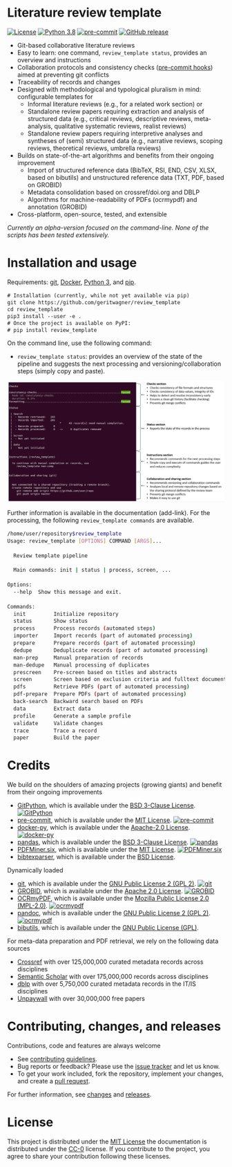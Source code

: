 # Literature review template

[![License](https://img.shields.io/github/license/geritwagner/review_template.svg)](https://github.com/geritwagner/review_template/releases/)
[![Python 3.8](https://img.shields.io/badge/python-3.8-blue.svg)](https://www.python.org/downloads/release/python-380/)
[![pre-commit](https://img.shields.io/badge/pre--commit-enabled-brightgreen?logo=pre-commit&logoColor=white)](https://github.com/pre-commit/pre-commit)
[![GitHub release](https://img.shields.io/github/v/release/geritwagner/review_template.svg)](https://github.com/geritwagner/review_template/releases/)

- Git-based collaborative literature reviews
- Easy to learn: one command, `review_template status`, provides an overview and instructions
- Collaboration protocols and consistency checks ([pre-commit hooks](https://github.com/geritwagner/pipeline-validation-hooks)) aimed at preventing git conflicts
- Traceability of records and changes
- Designed with methodological and typological pluralism in mind: configurable templates for
  - Informal literature reviews (e.g., for a related work section) or
  - Standalone review papers requiring extraction and analysis of structured data (e.g., critical reviews, descriptive reviews, meta-analysis, qualitative systematic reviews, realist reviews)
  - Standalone review papers requiring interpretive analyses and syntheses of (semi) structured data (e.g., narrative reviews, scoping reviews, theoretical reviews, umbrella reviews)
- Builds on state-of-the-art algorithms and benefits from their ongoing improvement
  - Import of structured reference data (BibTeX, RSI, END, CSV, XLSX, based on bibutils) and unstructured reference data (TXT, PDF, based on GROBID)
  - Metadata consolidation based on crossref/doi.org and DBLP
  - Algorithms for machine-readability of PDFs (ocrmypdf) and annotation (GROBID)
- Cross-platform, open-source, tested, and extensible

_Currently an alpha-version focused on the command-line. None of the scripts has been tested extensively._

# Installation and usage

Requirements: [git](https://git-scm.com/downloads), [Docker](https://www.docker.com/), [Python 3](https://www.python.org/), and [pip](https://pypi.org/project/pip/).

```
# Installation (currently, while not yet available via pip)
git clone https://github.com/geritwagner/review_template
cd review_template
pip3 install --user -e .
# Once the project is available on PyPI:
# pip install review_template
```

On the command line, use the following command:

- `review_template status`: provides an overview of the state of the pipeline and suggests the next processing and versioning/collaboration steps (simply copy and paste).

![Status command and explanation](docs/figures/status_explanation.PNG?raw=true)

Further information is available in the documentation (add-link).
For the processing, the following `review_template commands` are available.

```bash
/home/user/repository$review_template
Usage: review_template [OPTIONS] COMMAND [ARGS]...

  Review template pipeline

  Main commands: init | status | process, screen, ...

Options:
  --help  Show this message and exit.

Commands:
  init         Initialize repository
  status       Show status
  process      Process records (automated steps)
  importer     Import records (part of automated processing)
  prepare      Prepare records (part of automated processing)
  dedupe       Deduplicate records (part of automated processing)
  man-prep     Manual preparation of records
  man-dedupe   Manual processing of duplicates
  prescreen    Pre-screen based on titles and abstracts
  screen       Screen based on exclusion criteria and fulltext documents
  pdfs         Retrieve PDFs (part of automated processing)
  pdf-prepare  Prepare PDFs (part of automated processing)
  back-search  Backward search based on PDFs
  data         Extract data
  profile      Generate a sample profile
  validate     Validate changes
  trace        Trace a record
  paper        Build the paper
```

# Credits

We build on the shoulders of amazing projects (growing giants) and benefit from their ongoing improvements

- [GitPython](https://github.com/gitpython-developers/GitPython), which is available under the [BSD 3-Clause License](https://github.com/gitpython-developers/GitPython/blob/main/LICENSE). [![GitPython](https://img.shields.io/github/commit-activity/y/gitpython-developers/GitPython?color=green&style=plastic)](https://github.com/gitpython-developers/GitPython)
- [pre-commit](https://github.com/pre-commit/pre-commit), which is available under the [MIT License](https://github.com/pre-commit/pre-commit/blob/master/LICENSE). [![pre-commit](https://img.shields.io/github/commit-activity/y/pre-commit/pre-commit?color=green&style=plastic)](https://github.com/pre-commit/pre-commit.six)
- [docker-py](https://github.com/docker/docker-py), which is available under the [Apache-2.0 License](https://github.com/docker/docker-py/blob/master/LICENSE). [![docker-py](https://img.shields.io/github/commit-activity/y/docker/docker-py?color=green&style=plastic)](https://github.com/docker/docker-py)
- [pandas](https://github.com/pandas-dev/pandas), which is available under the [BSD 3-Clause License](https://github.com/pandas-dev/pandas/blob/master/LICENSE). [![pandas](https://img.shields.io/github/commit-activity/y/pandas-dev/pandas?color=green&style=plastic)](https://github.com/pandas-dev/pandas)
- [PDFMiner.six](https://github.com/pdfminer/pdfminer.six), which is available under the [MIT License](https://github.com/pdfminer/pdfminer.six/blob/develop/LICENSE). [![PDFMiner.six](https://img.shields.io/github/commit-activity/y/pdfminer/pdfminer.six?color=green&style=plastic)](https://github.com/pdfminer/pdfminer.six)
- [bibtexparser](https://github.com/sciunto-org/python-bibtexparser), which is available under the [BSD License](https://github.com/sciunto-org/python-bibtexparser/blob/master/COPYING).

Dynamically loaded

- [git](https://github.com/git/git), which is available under the [GNU Public License 2 (GPL 2)](https://github.com/git/git/blob/master/COPYING). [![git](https://img.shields.io/github/commit-activity/y/git/git?color=green&style=plastic)](https://github.com/git/git)
- [GROBID](https://github.com/kermitt2/grobid), which is available under the [Apache 2.0 License](https://github.com/kermitt2/grobid/blob/master/LICENSE). [![GROBID](https://img.shields.io/github/commit-activity/y/kermitt2/grobid?color=green&style=plastic)](https://github.com/kermitt2/grobid)
- [OCRmyPDF](https://github.com/jbarlow83/OCRmyPDF), which is available under the [Mozilla Public License 2.0 (MPL-2.0)](https://github.com/jbarlow83/OCRmyPDF/blob/master/LICENSE). [![ocrmypdf](https://img.shields.io/github/commit-activity/y/jbarlow83/OCRmyPDF?color=green&style=plastic)](https://github.com/jbarlow83/OCRmyPDF)
- [pandoc](https://github.com/jgm/pandoc), which is available under the [GNU Public License 2 (GPL 2)](https://github.com/jgm/pandoc/blob/master/COPYRIGHT). [![ocrmypdf](https://img.shields.io/github/commit-activity/y/jgm/pandoc?color=green&style=plastic)](https://github.com/jgm/pandoc)
- [bibutils](http://bibutils.refbase.org/), which is available under the [GNU Public License (GPL)](http://bibutils.refbase.org/).

For meta-data preparation and PDF retrieval, we rely on the following data sources

- [Crossref](https://www.crossref.org/) with over 125,000,000 curated metadata records across disciplines
- [Semantic Scholar](https://www.semanticscholar.org/) with over 175,000,000 records across disciplines
- [dblp](https://dblp.org/) with over 5,750,000 curated metadata records in the IT/IS disciplines
- [Unpaywall](https://unpaywall.org/) with over 30,000,000 free papers

# Contributing, changes, and releases


Contributions, code and features are always welcome

- See [contributing guidelines](CONTRIBUTING.rst).
- Bug reports or feedback? Please use the [issue tracker](https://github.com/geritwagner/review_template/issues) and let us know.
- To get your work included, fork the repository, implement your changes, and create a [pull request](https://docs.github.com/en/github/collaborating-with-issues-and-pull-requests/proposing-changes-to-your-work-with-pull-requests/about-pull-requests).

For further information, see [changes](CHANGELOG.md) and [releases](https://github.com/geritwagner/review_template/releases).

# License

This project is distributed under the [MIT License](LICENSE) the documentation is distributed under the [CC-0](https://creativecommons.org/publicdomain/zero/1.0/) license.
If you contribute to the project, you agree to share your contribution following these licenses.
